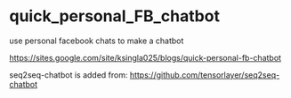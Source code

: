 # quick_personal_FB_chatbot
use personal facebook chats to make a chatbot

https://sites.google.com/site/ksingla025/blogs/quick-personal-fb-chatbot

seq2seq-chatbot is added from:
https://github.com/tensorlayer/seq2seq-chatbot
